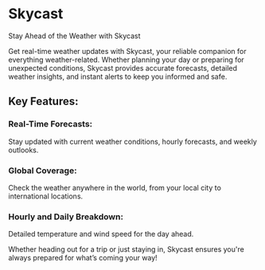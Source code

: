 # Skycast

Stay Ahead of the Weather with Skycast

Get real-time weather updates with Skycast, your reliable companion for everything weather-related. Whether planning your day or preparing for unexpected conditions, Skycast provides accurate forecasts, detailed weather insights, and instant alerts to keep you informed and safe.

## Key Features:
### Real-Time Forecasts: 
Stay updated with current weather conditions, hourly forecasts, and weekly outlooks.

### Global Coverage: 
Check the weather anywhere in the world, from your local city to international locations.

### Hourly and Daily Breakdown: 
Detailed temperature and wind speed for the day ahead.

Whether heading out for a trip or just staying in, Skycast ensures you're always prepared for what’s coming your way!

